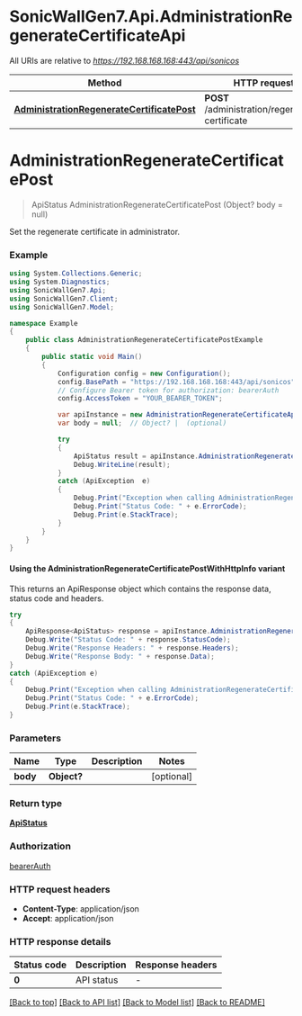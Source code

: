 # SonicWallGen7.Api.AdministrationRegenerateCertificateApi

All URIs are relative to *https://192.168.168.168:443/api/sonicos*

| Method | HTTP request | Description |
|--------|--------------|-------------|
| [**AdministrationRegenerateCertificatePost**](AdministrationRegenerateCertificateApi.md#administrationregeneratecertificatepost) | **POST** /administration/regenerate-certificate |  |

<a id="administrationregeneratecertificatepost"></a>
# **AdministrationRegenerateCertificatePost**
> ApiStatus AdministrationRegenerateCertificatePost (Object? body = null)



Set the regenerate certificate in administrator.

### Example
```csharp
using System.Collections.Generic;
using System.Diagnostics;
using SonicWallGen7.Api;
using SonicWallGen7.Client;
using SonicWallGen7.Model;

namespace Example
{
    public class AdministrationRegenerateCertificatePostExample
    {
        public static void Main()
        {
            Configuration config = new Configuration();
            config.BasePath = "https://192.168.168.168:443/api/sonicos";
            // Configure Bearer token for authorization: bearerAuth
            config.AccessToken = "YOUR_BEARER_TOKEN";

            var apiInstance = new AdministrationRegenerateCertificateApi(config);
            var body = null;  // Object? |  (optional) 

            try
            {
                ApiStatus result = apiInstance.AdministrationRegenerateCertificatePost(body);
                Debug.WriteLine(result);
            }
            catch (ApiException  e)
            {
                Debug.Print("Exception when calling AdministrationRegenerateCertificateApi.AdministrationRegenerateCertificatePost: " + e.Message);
                Debug.Print("Status Code: " + e.ErrorCode);
                Debug.Print(e.StackTrace);
            }
        }
    }
}
```

#### Using the AdministrationRegenerateCertificatePostWithHttpInfo variant
This returns an ApiResponse object which contains the response data, status code and headers.

```csharp
try
{
    ApiResponse<ApiStatus> response = apiInstance.AdministrationRegenerateCertificatePostWithHttpInfo(body);
    Debug.Write("Status Code: " + response.StatusCode);
    Debug.Write("Response Headers: " + response.Headers);
    Debug.Write("Response Body: " + response.Data);
}
catch (ApiException e)
{
    Debug.Print("Exception when calling AdministrationRegenerateCertificateApi.AdministrationRegenerateCertificatePostWithHttpInfo: " + e.Message);
    Debug.Print("Status Code: " + e.ErrorCode);
    Debug.Print(e.StackTrace);
}
```

### Parameters

| Name | Type | Description | Notes |
|------|------|-------------|-------|
| **body** | **Object?** |  | [optional]  |

### Return type

[**ApiStatus**](ApiStatus.md)

### Authorization

[bearerAuth](../README.md#bearerAuth)

### HTTP request headers

 - **Content-Type**: application/json
 - **Accept**: application/json


### HTTP response details
| Status code | Description | Response headers |
|-------------|-------------|------------------|
| **0** | API status |  -  |

[[Back to top]](#) [[Back to API list]](../README.md#documentation-for-api-endpoints) [[Back to Model list]](../README.md#documentation-for-models) [[Back to README]](../README.md)

